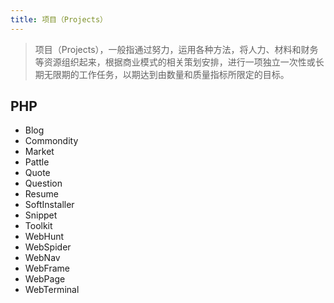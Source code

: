 ```yaml
---
title: 项目（Projects）
---
```

> 项目（Projects），一般指通过努力，运用各种方法，将人力、材料和财务等资源组织起来，根据商业模式的相关策划安排，进行一项独立一次性或长期无限期的工作任务，以期达到由数量和质量指标所限定的目标。

## PHP

- Blog
- Commondity
- Market
- Pattle
- Quote
- Question
- Resume
- SoftInstaller
- Snippet
- Toolkit
- WebHunt
- WebSpider
- WebNav
- WebFrame
- WebPage
- WebTerminal
